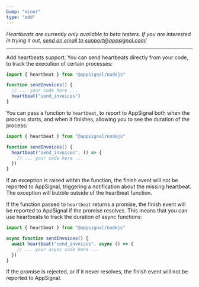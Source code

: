 ```yaml
---
bump: "minor"
type: "add"
---
```


_Heartbeats are currently only available to beta testers. If you are interested in trying it out, [send an email to support@appsignal.com](mailto:support@appsignal.com?subject=Heartbeat%20beta)!_

---

Add heartbeats support. You can send heartbeats directly from your code, to
track the execution of certain processes:

```javascript
import { heartbeat } from "@appsignal/nodejs"

function sendInvoices() {
  // ... your code here ...
  heartbeat("send_invoices")
}
```

You can pass a function to `heartbeat`, to report to AppSignal both when the
process starts, and when it finishes, allowing you to see the duration of the
process:

```javascript
import { heartbeat } from "@appsignal/nodejs"

function sendInvoices() {
  heartbeat("send_invoices", () => {
    // ... your code here ...
  })
}
```

If an exception is raised within the function, the finish event will not be
reported to AppSignal, triggering a notification about the missing heartbeat.
The exception will bubble outside of the heartbeat function.

If the function passed to `heartbeat` returns a promise, the finish event will
be reported to AppSignal if the promise resolves. This means that you can use
heartbeats to track the duration of async functions:

```javascript
import { heartbeat } from "@appsignal/nodejs"

async function sendInvoices() {
  await heartbeat("send_invoices", async () => {
    // ... your async code here ...
  })
}
```

If the promise is rejected, or if it never resolves, the finish event will
not be reported to AppSignal.
